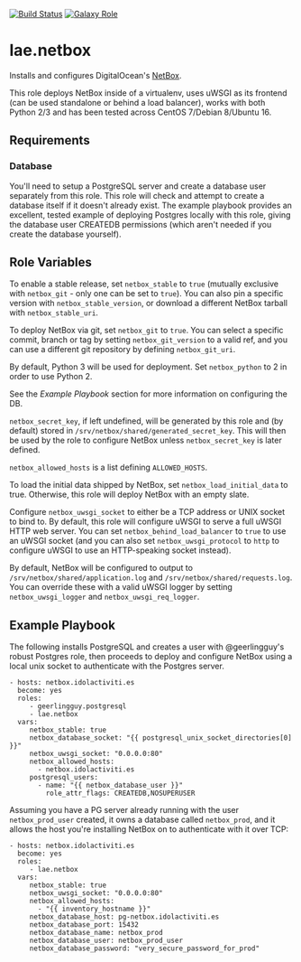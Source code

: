 [![Build Status](https://travis-ci.org/lae/ansible-role-netbox.svg?branch=master)](https://travis-ci.org/lae/ansible-role-netbox)
[![Galaxy Role](https://img.shields.io/badge/ansible--galaxy-netbox-blue.svg)](https://galaxy.ansible.com/lae/netbox/)

lae.netbox
=========

Installs and configures DigitalOcean's [NetBox](https://github.com/digitalocean/netbox).

This role deploys NetBox inside of a virtualenv, uses uWSGI as its frontend
(can be used standalone or behind a load balancer), works with both Python 2/3
and has been tested across CentOS 7/Debian 8/Ubuntu 16.

Requirements
------------

### Database

You'll need to setup a PostgreSQL server and create a database user separately
from this role. This role will check and attempt to create a database itself if
it doesn't already exist. The example playbook provides an excellent, tested
example of deploying Postgres locally with this role, giving the database user
CREATEDB permissions (which aren't needed if you create the database yourself).

Role Variables
--------------

To enable a stable release, set `netbox_stable` to `true` (mutually exclusive
with `netbox_git` - only one can be set to `true`). You can also pin a specific
version with `netbox_stable_version`, or download a different NetBox tarball
with `netbox_stable_uri`.

To deploy NetBox via git, set `netbox_git` to `true`. You can select a specific
commit, branch or tag by setting `netbox_git_version` to a valid ref, and you
can use a different git repository by defining `netbox_git_uri`.

By default, Python 3 will be used for deployment. Set `netbox_python` to 2 in
order to use Python 2.

See the *Example Playbook* section for more information on configuring the DB.

`netbox_secret_key`, if left undefined, will be generated by this role and (by
default) stored in `/srv/netbox/shared/generated_secret_key`. This will then be
used by the role to configure NetBox unless `netbox_secret_key` is later defined.

`netbox_allowed_hosts` is a list defining `ALLOWED_HOSTS`.

To load the initial data shipped by NetBox, set `netbox_load_initial_data` to
true. Otherwise, this role will deploy NetBox with an empty slate.

Configure `netbox_uwsgi_socket` to either be a TCP address or UNIX socket to
bind to. By default, this role will configure uWSGI to serve a full uWSGI HTTP
web server. You can set `netbox_behind_load_balancer` to `true` to use an uWSGI
socket (and you can also set `netbox_uwsgi_protocol` to `http` to configure
uWSGI to use an HTTP-speaking socket instead).

By default, NetBox will be configured to output to `/srv/netbox/shared/application.log`
and `/srv/netbox/shared/requests.log`. You can override these with a valid
uWSGI logger by setting `netbox_uwsgi_logger` and `netbox_uwsgi_req_logger`.


Example Playbook
----------------

The following installs PostgreSQL and creates a user with @geerlingguy's robust
Postgres role, then proceeds to deploy and configure NetBox using a local unix
socket to authenticate with the Postgres server.

    - hosts: netbox.idolactiviti.es
      become: yes
      roles:
         - geerlingguy.postgresql
         - lae.netbox
      vars:
         netbox_stable: true
         netbox_database_socket: "{{ postgresql_unix_socket_directories[0] }}"
         netbox_uwsgi_socket: "0.0.0.0:80"
         netbox_allowed_hosts:
           - netbox.idolactiviti.es
         postgresql_users:
           - name: "{{ netbox_database_user }}"
             role_attr_flags: CREATEDB,NOSUPERUSER

Assuming you have a PG server already running with the user `netbox_prod_user`
created, it owns a database called `netbox_prod`, and it allows the host you're
installing NetBox on to authenticate with it over TCP:

    - hosts: netbox.idolactiviti.es
      become: yes
      roles:
         - lae.netbox
      vars:
         netbox_stable: true
         netbox_uwsgi_socket: "0.0.0.0:80"
         netbox_allowed_hosts:
           - "{{ inventory_hostname }}"
         netbox_database_host: pg-netbox.idolactiviti.es
         netbox_database_port: 15432
         netbox_database_name: netbox_prod
         netbox_database_user: netbox_prod_user
         netbox_database_password: "very_secure_password_for_prod"

